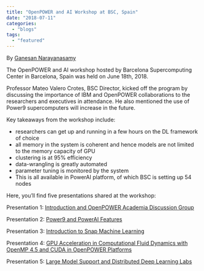 ```yaml
---
title: "OpenPOWER and AI Workshop at BSC, Spain"
date: "2018-07-11"
categories: 
  - "blogs"
tags: 
  - "featured"
---
```


By [Ganesan Narayanasamy](https://www.linkedin.com/in/ganesannarayanasamy/)

The OpenPOWER and AI workshop hosted by Barcelona Supercomputing Center in Barcelona, Spain was held on June 18th, 2018.

Professor Mateo Valero Crotes, BSC Director, kicked off the program by discussing the importance of IBM and OpenPOWER collaborations to the researchers and executives in attendance. He also mentioned the use of Power9 supercomputers will increase in the future.

Key takeaways from the workshop include:

- researchers can get up and running in a few hours on the DL framework of choice
- all memory in the system is coherent and hence models are not limited to the memory capacity of GPU
- clustering is at 95% efficiency
- data-wrangling is greatly automated
- parameter tuning is monitored by the system
- This is all available in PowerAI platform, of which BSC is setting up 54 nodes

Here, you’ll find five presentations shared at the workshop:

Presentation 1: [Introduction and OpenPOWER Academia Discussion Group](https://www.slideshare.net/ganesannarayanasamy/ai-openpower-academia-discussion-group)

Presentation 2: [Power9 and PowerAI Features](https://www.slideshare.net/ganesannarayanasamy/2018-bsc-power9-and-power-ai)

Presentation 3: [Introduction to Snap Machine Learning](https://www.slideshare.net/ganesannarayanasamy/snap-machine-learning)

Presentation 4: [GPU Acceleration in Computational Fluid Dynamics with OpenMP 4.5 and CUDA in OpenPOWER Platforms](https://www.slideshare.net/ganesannarayanasamy/cfd-on-power)

Presentation 5: [Large Model Support and Distributed Deep Learning Labs](https://www.slideshare.net/ganesannarayanasamy/bsc-lms-ddl)
